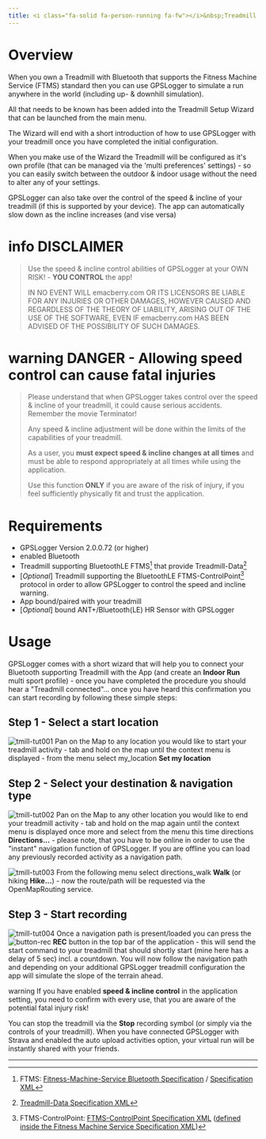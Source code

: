 ```yaml
---
title: <i class="fa-solid fa-person-running fa-fw"></i>&nbsp;Treadmill
---
```


# Overview

When you own a Treadmill with Bluetooth that supports the Fitness Machine Service (FTMS) standard then you can use
GPSLogger to simulate a run anywhere in the world (including up- & downhill simulation).

All that needs to be known has been added into the Treadmill Setup Wizard that can be launched from the main menu.

The Wizard will end with a short introduction of how to use GPSLogger with your treadmill once you have completed the
initial configuration.

When you make use of the Wizard the Treadmill will be configured as it's own profile (that can be managed via the \'multi
preferences\' settings) - so you can easily switch between the outdoor &amp; indoor usage without the need to alter any
of your settings.

GPSLogger can also take over the control of the speed & incline of your treadmill (if this is supported by your
device). The app can automatically slow down as the incline increases (and vise versa)

# <span class="material-icons">info</span> DISCLAIMER
> Use the speed & incline control abilities of GPSLogger at your OWN RISK! - **YOU CONTROL** the app!
>
> IN NO EVENT WILL emacberry.com OR ITS LICENSORS BE LIABLE FOR ANY INJURIES OR OTHER DAMAGES, HOWEVER CAUSED AND
> REGARDLESS OF THE THEORY OF LIABILITY, ARISING OUT OF THE USE OF THE SOFTWARE, EVEN IF emacberry.com HAS BEEN ADVISED
> OF THE POSSIBILITY OF SUCH DAMAGES.

# <span class="material-icons">warning</span> DANGER - Allowing speed control can cause fatal injuries
> Please understand that when GPSLogger takes control over the speed & incline of your treadmill, it could cause
> serious accidents. Remember the movie Terminator!
>
> Any speed & incline adjustment will be done within the limits of the capabilities of your treadmill.
> 
> As a user, you **must expect speed & incline changes at all times** and must be able to respond appropriately at all
> times while using the application.
> 
> Use this function **ONLY** if you are aware of the risk of injury, if you feel sufficiently physically fit and trust
> the application.

# Requirements

- GPSLogger Version 2.0.0.72 (or higher)
- enabled Bluetooth
- Treadmill supporting BluetoothLE FTMS[^1] that provide Treadmill-Data[^2]
- \[_Optional_\] Treadmill supporting the BluetoothLE FTMS-ControlPoint[^3] protocol in order to allow GPSLogger to
  control the speed and incline <span class="material-icons">warning</span>.
- App bound/paired with your treadmill
- \[_Optional_\] bound ANT+/Bluetooth(LE) <i class="fa-solid fa-heart-pulse"></i> HR Sensor with GPSLogger

# Usage

GPSLogger comes with a short wizard that will help you to connect your Bluetooth supporting Treadmill with the App (and
create an **Indoor Run** multi sport profile) - once you have completed the procedure you should hear a
"Treadmill connected"... once you have heard this confirmation you can start recording by following these simple steps:

## Step 1 - Select a start location

<span class="shot">![tmill-tut001](/assets/img/gpsl/tmill-tut001.png)</span>
Pan on the Map to any location you would like to start your treadmill activity - tab and hold on the map until the
context menu is displayed - from the menu select <span class="material-icons">my_location</span> **Set my location**
<br class="shot-end">

## Step 2 - Select your destination & navigation type

<span class="shot">![tmill-tut002](/assets/img/gpsl/tmill-tut002.png)</span>
Pan on the Map to any other location you would like to end your treadmill activity - tab and hold on the map again until
the context menu is displayed once more and select from the menu this time <span class="material-icons">directions</span>
**Directions...** - please note, that you have to be online in order to use the "instant" navigation function of
GPSLogger. If you are offline you can load any previously recorded activity as a navigation path.
<br class="shot-end">

<span class="shot">![tmill-tut003](/assets/img/gpsl/tmill-tut003.png)</span>
From the following menu select <span class="material-icons">directions_walk</span> **Walk** (or
<span class="material-icons">hiking</span> **Hike...**) - now the route/path will be requested via the
OpenMapRouting service.
<br class="shot-end">

## Step 3 - Start recording

<span class="shot">![tmill-tut004](/assets/img/gpsl/tmill-tut004.png)</span>
Once a navigation path is present/loaded you can press the
<span class="btn">![button-rec](/assets/img/gpsl/button-rec.png)</span> **REC** button in the top bar of the
application - this will send the start command to your treadmill that should shortly start (mine here has a delay of
5 sec) incl. a countdown. You will now follow the navigation path and depending on your additional GPSLogger treadmill
configuration the app will simulate the slope of the terrain ahead.

<span class="material-icons">warning</span> If you have enabled **speed & incline control** in the application
setting, you need to confirm with every use, that you are aware of the potential fatal injury risk!

You can stop the treadmill via the <i class="fa-solid fa-circle-stop"></i> **Stop** recording symbol (or simply via the
controls of your treadmill). When you have connected GPSLogger with <i class="fa-brands fa-strava"></i> Strava and
enabled the auto upload activities option, your virtual run will be instantly shared with your friends.
<br class="shot-end">

---
[^1]: FTMS: [Fitness-Machine-Service Bluetooth Specification](https://www.bluetooth.com/specifications/specs/fitness-machine-service-1-0/)
    / [Specification XML](https://www.bluetooth.com/wp-content/uploads/Sitecore-Media-Library/Gatt/Xml/Services/org.bluetooth.service.fitness_machine.xml)

[^2]: [Treadmill-Data Specification XML](https://www.bluetooth.com/wp-content/uploads/Sitecore-Media-Library/Gatt/Xml/Characteristics/org.bluetooth.characteristic.treadmill_data.xml)

[^3]: FTMS-ControlPoint: [FTMS-ControlPoint Specification XML]( https://www.bluetooth.com/wp-content/uploads/Sitecore-Media-Library/Gatt/Xml/Characteristics/org.bluetooth.characteristic.fitness_machine_control_point.xml)
    ([defined inside the Fitness Machine Service Specification XML](https://www.bluetooth.com/wp-content/uploads/Sitecore-Media-Library/Gatt/Xml/Services/org.bluetooth.service.fitness_machine.xml))
